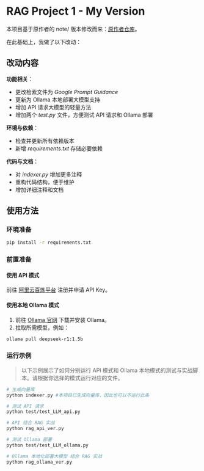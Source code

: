 # RAG Project 1 - My Version

本项目基于原作者的 note/ 版本修改而来：[原作者仓库](https://github.com/lichuachua/llms-project/tree/main/LangChain_RAG/llms-2/)。

在此基础上，我做了以下改动：

## 改动内容

**功能相关**：

- 更改检索文件为 *Google Prompt Guidance*
- 更新为 Ollama 本地部署大模型支持
- 增加 API 请求大模型的轻量方法
- 增加两个 *test.py* 文件，方便测试 API 请求和 Ollama 部署

**环境与依赖**：

- 检查并更新所有依赖版本
- 新增 *requirements.txt* 存储必要依赖

**代码与文档**：

- 对 *indexer.py* 增加更多注释
- 重构代码结构，便于维护
- 增加详细注释和文档

## 使用方法

### 环境准备

```bash
pip install -r requirements.txt
```

### 前置准备

#### 使用 API 模式

前往 [阿里云百炼平台](https://modelstudio.console.alibabacloud.com/?tab=api#/api/?type=model&url=2712195) 注册并申请 API Key。

#### 使用本地 Ollama 模式

1. 前往 [Ollama 官网](https://ollama.com/download) 下载并安装 Ollama。
2. 拉取所需模型，例如：

```bash
ollama pull deepseek-r1:1.5b
```

### 运行示例

> 以下示例展示了如何分别运行 API 模式和 Ollama 本地模式的测试与实战脚本。请根据你选择的模式运行对应的文件。

```bash
# 生成向量库
python indexer.py #本项目已生成向量库，因此也可以不运行此条

# 测试 API 请求
python test/test_LLM_api.py

# API 结合 RAG 实战
python rag_api_ver.py

# 测试 Ollama 部署
python test/test_LLM_ollama.py

# Ollama 本地化部署大模型 结合 RAG 实战
python rag_ollama_ver.py
